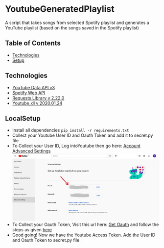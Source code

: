 # YoutubeGeneratedPlaylist
A script that takes songs from selected Spotify playlist and generates a YouTube playlist (based on the songs saved in the Spotify playlist)
## Table of Contents 
* [Technologies](README.md#technologies)
* [Setup](README.md#localsetup)
## Technologies 
* [YouTube Data API v3](https://developers.google.com/youtube/v3)
* [Spotify Web API ](https://developer.spotify.com/documentation/web-api/)
* [Requests Library v 2.22.0](https://docs.python-requests.org/en/master/)
* [Youtube_dl v 2020.01.24](https://github.com/ytdl-org/youtube-dl/)
## LocalSetup
*  Install all dependencies 
  `pip install -r requirements.txt`
* Collect your Youtube User ID and Oauth Token and add it to secret.py file
* To Collect your User ID, Log intoYoutube then go here: [Account Advanced Settings](https://www.youtube.com/account_advanced) ![User ID](Images/playliststuff.png)
*  To Collect your Oauth Token, Visit this url here: [Get Oauth](https://developers.google.com/oauthplayground/) and follow the steps as given [here](https://stevesie.com/docs/pages/youtube-oauth-access-token)
* Good going! Now we have the Youtube Access Token. Add the User ID and Oauth Token to secret.py file

